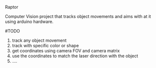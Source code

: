 Raptor

Computer Vision project that tracks object movements and aims with at it using arduino hardware.

#TODO
1. track any object movement
2. track with specific color or shape
3. get coordinates using camera FOV and camera matrix
4. use the coordinates to match the laser direction with the object
5. ....